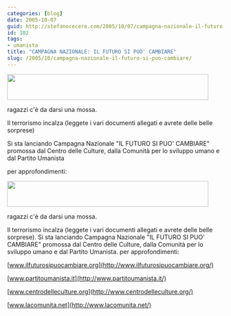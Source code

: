 ```yaml
---
categories: [blog]
date: 2005-10-07
guid: http://stefanocecere.com/2005/10/07/campagna-nazionale-il-futuro-si-puo-cambiare/
id: 102
tags:
- umanista
title: "CAMPAGNA NAZIONALE: IL FUTURO SI PUO' CAMBIARE"
slug: /2005/10/campagna-nazionale-il-futuro-si-puo-cambiare/
---
```


<img src="http://www.ilfannullone.it/uploads/tx_macinabanners/logofuturo468x60.gif" width="468" height="60" />
  
ragazzi c'è da darsi una mossa.
  
Il terrorismo incalza (leggete i vari documenti allegati e avrete delle belle sorprese) 

Si sta lanciando Campagna Nazionale "IL FUTURO SI PUO' CAMBIARE" promossa dal Centro delle Culture, dalla Comunità per lo sviluppo umano e dal Partito Umanista
  
per approfondimenti:
  
<img src="http://www.ilfannullone.it/uploads/tx_macinabanners/logofuturo468x60.gif" width="468" height="60" />
  
ragazzi c'è da darsi una mossa.
  
Il terrorismo incalza (leggete i vari documenti allegati e avrete delle belle sorprese).
Si sta lanciando Campagna Nazionale "IL FUTURO SI PUO' CAMBIARE" promossa dal Centro delle Culture, dalla Comunità per lo sviluppo umano e dal Partito Umanista.
per approfondimenti:
  
[](http://www.ilfannullone.it/new/il-futuro-si-puo-cambiare/64/) 
  
[www.ilfuturosipuocambiare.org](http://www.ilfuturosipuocambiare.org/)
  
[www.partitoumanista.it](http://www.partitoumanista.it/)
  
[www.centrodelleculture.org](http://www.centrodelleculture.org/)
  
[www.lacomunita.net](http://www.lacomunita.net/)